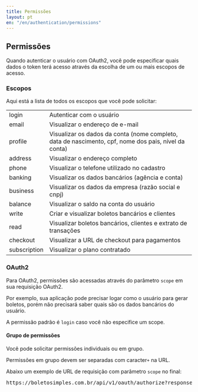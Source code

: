 ```yaml
---
title: Permissões
layout: pt
en: "/en/authentication/permissions"
---
```


## Permissões

Quando autenticar o usuário com OAuth2, você pode especificar quais dados o token terá acesso através da escolha de um ou mais escopos de acesso.

### Escopos

Aqui está a lista de todos os escopos que você pode solicitar:

<table>
  <tr>
    <td>login</td>
    <td>Autenticar com o usuário</td>
  </tr>
  <tr>
    <td>email</td>
    <td>Visualizar o endereço de e-mail</td>
  </tr>
  <tr>
    <td>profile</td>
    <td>Visualizar os dados da conta (nome completo, data de nascimento, cpf, nome dos pais, nível da conta)</td>
  </tr>
  <tr>
    <td>address</td>
    <td>Visualizar o endereço completo</td>
  </tr>
  <tr>
    <td>phone</td>
    <td>Visualizar o telefone utilizado no cadastro</td>
  </tr>
  <tr>
    <td>banking</td>
    <td>Visualizar os dados bancários (agência e conta)</td>
  </tr>
  <tr>
    <td>business</td>
    <td>Visualizar os dados da empresa (razão social e cnpj)</td>
  </tr>
  <tr>
    <td>balance</td>
    <td>Visualizar o saldo na conta do usuário</td>
  </tr>
  <tr>
    <td>write</td>
    <td>Criar e visualizar boletos bancários e clientes</td>
  </tr>
  <tr>
    <td>read</td>
    <td>Visualizar boletos bancários, clientes e extrato de transações</td>
  </tr>
  <tr>
    <td>checkout</td>
    <td>Visualizar a URL de checkout para pagamentos</td>
  </tr>
  <tr>
    <td>subscription</td>
    <td>Visualizar o plano contratado</td>
  </tr>

</table>

### OAuth2

Para OAuth2, permissões são acessadas através do parâmetro `scope` em sua requisição OAuth2.

Por exemplo, sua aplicação pode precisar logar como o usuário para gerar boletos, porém não precisará saber quais são os dados bancários do usuário.

A permissão padrão é `login` caso você não especifice um scope.

#### Grupo de permissões

Você pode solicitar permissões individuais ou em grupo.

Permissões em grupo devem ser separadas com caracter`+` na URL.

Abaixo um exemplo de URL de requisição com parâmetro `scope` no final:

<pre class="html">https://boletosimples.com.br/api/v1/oauth/authorize?response_type=code&amp;client_id=YOUR_CLIENT_ID&amp;redirect_uri=YOUR_CALLBACK_URL&amp;scope=login+email+profile</pre>

